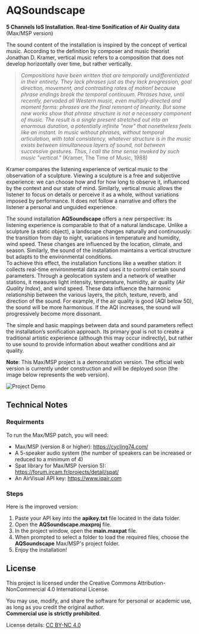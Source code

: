 # AQSoundscape
**5 Channels IoS Installation. Real-time Sonification of Air Quality data** (Max/MSP version)

The sound content of the installation is inspired by the concept of vertical music. According to the definition by composer and music theorist Jonathan D. Kramer, vertical music refers to a composition that does not develop horizontally over time, but rather vertically.

>  *Compositions have been written that are temporally undifferentiated in their entirety. They lack phrases just as they lack progression, goal direction, movement, and contrasting rates of motion! because phrase endings break the temporal continuum. Phrases have, until recently, pervaded all Western music, even multiply-directed and moment forms: phrases are the final remnant of linearity. But some new works show that phrase structure is not a necessary component of music. The result is a single present stretched out into an enormous duration, a potentially infinite "now" that nonetheless feels like an instant. In
music without phrases, without temporal articulation, with total consistency, whatever structure is in the music exists between simultaneous layers of sound, not between successive gestures. Thus, I call the time sense invoked by such music "vertical."* (Kramer, The Time of Music, 1988)

Kramer compares the listening experience of vertical music to the observation of a sculpture. Viewing a sculpture is a free and subjective experience: we can choose how and for how long to observe it, influenced by the context and our state of mind. Similarly, vertical music allows the listener to focus on details or perceive it as a whole, without variations imposed by performance. It does not follow a narrative and offers the listener a personal and unguided experience.

The sound installation **AQSoundscape** offers a new perspective: its listening experience is comparable to that of a natural landscape. Unlike a sculpture (a static object), a landscape changes naturally and continuously: the transition from day to night, variations in temperature and humidity, wind speed. These changes are influenced by the location, climate, and season. Similarly, the sound of the installation maintains a vertical structure but adapts to the environmental conditions.  
To achieve this effect, the installation functions like a weather station: it collects real-time environmental data and uses it to control certain sound parameters. Through a geolocation system and a network of weather stations, it measures light intensity, temperature, humidity, air quality (*Air Quality Index*), and wind speed. These data influence the harmonic relationship between the various layers, the pitch, texture, reverb, and direction of the sound. For example, if the air quality is good (AQI below 50), the sound will be more harmonious. If the AQI increases, the sound will progressively become more dissonant.

The simple and basic mappings between data and sound parameters reflect the installation’s sonification approach. Its primary goal is not to create a traditional artistic experience (although this may occur indirectly), but rather to use sound to provide information about weather conditions and air quality.

**Note**: This Max/MSP project is a demonstration version. The official web version is currently under construction and will be deployed soon (the image below represents the web version).

![Project Demo](aqsoundscape-web.gif)

## Technical Notes
### Requirments
To run the Max/MSP patch, you will need:
- Max/MSP (version 8 or higher): https://cycling74.com/
- A 5-speaker audio system (the number of speakers can be increased or reduced to a minimum of 4)
- Spat library for Max/MSP (version 5): https://forum.ircam.fr/projects/detail/spat/
- An AirVisual API key: https://www.iqair.com

### Steps
Here is the improved version:
1. Paste your API key into the **apikey.txt** file located in the data folder.
2. Open the **AQSoundscape.maxproj** file.
3. In the project window, open the **main.maxpat** file.
4. When prompted to select a folder to load the required files, choose the **AQSoundscape** Max/MSP's project folder.
5. Enjoy the installation!

## License

This project is licensed under the Creative Commons Attribution-NonCommercial 4.0 International License.

You may use, modify, and share the software for personal or academic use, as long as you credit the original author.  
**Commercial use is strictly prohibited**.

License details: [CC BY-NC 4.0](https://creativecommons.org/licenses/by-nc/4.0/)

